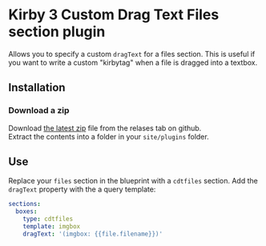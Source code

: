 # Kirby 3 Custom Drag Text Files section plugin
Allows you to specify a custom `dragText` for a files section. This is useful if you want to write a custom "kirbytag" when a file is dragged into a textbox. 

## Installation

### Download a zip
Download [the latest zip](https://github.com/rasteiner/k3-cdtfiles-section/releases/latest) file from the relases tab on github.  
Extract the contents into a folder in your `site/plugins` folder. 

## Use
Replace your `files` section in the blueprint with a `cdtfiles` section. Add the `dragText` property with the a query template:

```yaml
sections:
  boxes:
    type: cdtfiles
    template: imgbox
    dragText: '(imgbox: {{file.filename}})'
```
